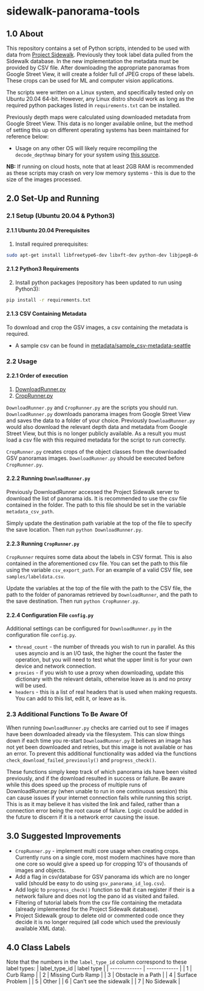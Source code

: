 # sidewalk-panorama-tools

## 1.0 About
This repository contains a set of Python scripts, intended to be used with data from [Project Sidewalk](https://github.com/ProjectSidewalk/SidewalkWebpage). Previously they took label data pulled from the Sidewalk database. In the new implementation the metadata must be provided by CSV file. After downloading the appropriate panoramas from Google Street View, it will create a folder full of JPEG crops of these labels. These crops can be used for ML and computer vision applications.

The scripts were written on a Linux system, and specifically tested only on Ubuntu 20.04 64-bit. However, any Linux distro should
work as long as the required python packages listed in `requirements.txt` can be installed. 

Previously depth maps were calculated using downloaded metadata from Google Street View. This data is no longer available online, but the method of setting this up on different operating systems has been maintained for reference below: 

* Usage on any other OS will likely require
recompiling the `decode_depthmap` binary for your system using [this source](https://github.com/jianxiongxiao/ProfXkit/blob/master/GoogleMapsScraper/decode_depthmap.cpp).

**NB:** If running on cloud hosts, note that at least 2GB RAM is recommended as these scripts may crash on very low memory systems - this is due to the size of the images processed.

## 2.0 Set-Up and Running 

### 2.1 Setup (Ubuntu 20.04 & Python3)

#### 2.1.1 Ubuntu 20.04 Prerequisites
1. Install required prerequisites:
```bash
sudo apt-get install libfreetype6-dev libxft-dev python-dev libjpeg8-dev libblas-dev liblapack-dev libatlas-base-dev gfortran python-tk
```

#### 2.1.2 Python3 Requirements
2. Install python packages (repository has been updated to run using Python3):
```bash
pip install -r requirements.txt
```

#### 2.1.3 CSV Containing Metadata

To download and crop the GSV images, a csv containing the metadata is required. 
* A sample csv can be found in [metadata/sample_csv-metadata-seattle](/metadata)

### 2.2 Usage

#### 2.2.1 Order of execution
1. [DownloadRunner.py](DownloadRunner.py)
2. [CropRunner.py](CropRunner.py)

`DownloadRunner.py` and `CropRunner.py` are the scripts you should run. `DownloadRunner.py` downloads panorama images
from Google Street View and saves the data to a folder of your choice. Previously `DownloadRunner.py` would also download the relevant depth data and metadata from Google Street View, but this is no longer publicly available. As a result you must load a csv file with this required metadata for the script to run correctly. 


`CropRunner.py` creates crops of the object classes from the downloaded GSV panoramas images. `DownloadRunner.py` 
should be executed before `CropRunner.py`.

#### 2.2.2 Running `DownloadRunner.py`

Previously DownloadRunner accessed the Project Sidewalk server to download the list of panorama ids. It is recommended to use the csv file contained in the folder. The path to this file should be set in the variable `metadata_csv_path`.

Simply update the destination path variable at the top of the file to specify the save location. Then run `python DownloadRunner.py`. 

#### 2.2.3 Running `CropRunner.py`

`CropRunner` requires some data about the labels in CSV format. This is also contained in the aforementioned csv file. You can set the path to this file using the variable `csv_export_path`. For an example of a valid CSV file, see `samples/labeldata.csv`.

Update the variables at the top of the file with the path to the CSV file, the path to the folder of panoramas retrieved by `DownloadRunner`,
and the path to the save destination. Then run `python CropRunner.py`.

#### 2.2.4 Configuration File `config.py`

Additional settings can be configured for `DownloadRunner.py` in the configuration file `config.py`. 

* `thread_count` - the number of threads you wish to run in parallel. As this uses asyncio and is an I/O task, the higher the count the faster the operation, but you will need to test what the upper limit is for your own device and network connection.
* `proxies` - if you wish to use a proxy when downloading, update this dictionary with the relevant details, otherwise leave as is and no proxy will be used. 
* `headers` - this is a list of real headers that is used when making requests. You can add to this list, edit it, or leave as is. 

### 2.3 Additional Functions To Be Aware Of

When running `DownloadRunner.py` checks are carried out to see if images have been downloaded already via the filesystem. This can slow things down if each time you re-start `DownloadRunner.py` it believes an image has not yet been downloaded and retries, but this image is not available or has an error. To prevent this additional functionality was added via the functions `check_download_failed_previously()` and `progress_check()`. 

These functions simply keep track of which panorama ids have been visited previously, and if the download resulted in success or failure. Be aware while this does speed up the process of multiple runs of DownloadRunner.py (when unable to run in one continuous session) this can cause issues if your internet connection fails while running this script. This is as it may believe it has visited the link and failed, rather than a connection error being the root cause of failure. Logic could be added in the future to discern if it is a network error causing the issue. 

## 3.0 Suggested Improvements

* `CropRunner.py` - implement multi core usage when creating crops. Currently runs on a single core, most modern machines
have more than one core so would give a speed up for cropping 10's of thousands of images and objects.
* Add a flag in csv/database for GSV panorama ids which are no longer valid (should be easy to do using `gsv_panorama_id_log.csv`).
* Add logic to `progress_check()` function so that it can register if their is a network failure and does not log the pano id as visited and failed. 
* Filtering of tutorial labels from the csv file containing the metadata (already implemented for the Project Sidewalk database).
* Project Sidewalk group to delete old or commented code once they decide it is no longer required (all code which used the previously available XML data).


## 4.0 Class Labels

Note that the numbers in the `label_type_id` column correspond to these label types:
| label_type_id  | label type |
| ------------- | ------------- |
| 1 | Curb Ramp |
| 2 | Missing Curb Ramp |
| 3 | Obstacle in a Path |
| 4 | Surface Problem |
| 5 | Other |
| 6 | Can't see the sidewalk |
| 7 | No Sidewalk |

